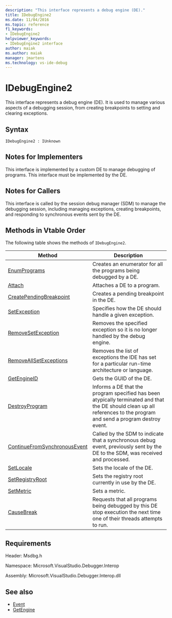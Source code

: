 ```yaml
---
description: "This interface represents a debug engine (DE)."
title: IDebugEngine2
ms.date: 11/04/2016
ms.topic: reference
f1_keywords:
- IDebugEngine2
helpviewer_keywords:
- IDebugEngine2 interface
author: maiak
ms.author: maiak
manager: jmartens
ms.technology: vs-ide-debug
---
```

# IDebugEngine2

This interface represents a debug engine (DE). It is used to manage various aspects of a debugging session, from creating breakpoints to setting and clearing exceptions.

## Syntax

```
IDebugEngine2 : IUnknown
```

## Notes for Implementers
 This interface is implemented by a custom DE to manage debugging of programs. This interface must be implemented by the DE.

## Notes for Callers
 This interface is called by the session debug manager (SDM) to manage the debugging session, including managing exceptions, creating breakpoints, and responding to synchronous events sent by the DE.

## Methods in Vtable Order
 The following table shows the methods of `IDebugEngine2`.

|Method|Description|
|------------|-----------------|
|[EnumPrograms](../../../extensibility/debugger/reference/idebugengine2-enumprograms.md)|Creates an enumerator for all the programs being debugged by a DE.|
|[Attach](../../../extensibility/debugger/reference/idebugengine2-attach.md)|Attaches a DE to a program.|
|[CreatePendingBreakpoint](../../../extensibility/debugger/reference/idebugengine2-creatependingbreakpoint.md)|Creates a pending breakpoint in the DE.|
|[SetException](../../../extensibility/debugger/reference/idebugengine2-setexception.md)|Specifies how the DE should handle a given exception.|
|[RemoveSetException](../../../extensibility/debugger/reference/idebugengine2-removesetexception.md)|Removes the specified exception so it is no longer handled by the debug engine.|
|[RemoveAllSetExceptions](../../../extensibility/debugger/reference/idebugengine2-removeallsetexceptions.md)|Removes the list of exceptions the IDE has set for a particular run-time architecture or language.|
|[GetEngineID](../../../extensibility/debugger/reference/idebugengine2-getengineid.md)|Gets the GUID of the DE.|
|[DestroyProgram](../../../extensibility/debugger/reference/idebugengine2-destroyprogram.md)|Informs a DE that the program specified has been atypically terminated and that the DE should clean up all references to the program and send a program destroy event.|
|[ContinueFromSynchronousEvent](../../../extensibility/debugger/reference/idebugengine2-continuefromsynchronousevent.md)|Called by the SDM to indicate that a synchronous debug event, previously sent by the DE to the SDM, was received and processed.|
|[SetLocale](../../../extensibility/debugger/reference/idebugengine2-setlocale.md)|Sets the locale of the DE.|
|[SetRegistryRoot](../../../extensibility/debugger/reference/idebugengine2-setregistryroot.md)|Sets the registry root currently in use by the DE.|
|[SetMetric](../../../extensibility/debugger/reference/idebugengine2-setmetric.md)|Sets a metric.|
|[CauseBreak](../../../extensibility/debugger/reference/idebugengine2-causebreak.md)|Requests that all programs being debugged by this DE stop execution the next time one of their threads attempts to run.|

## Requirements
 Header: Msdbg.h

 Namespace: Microsoft.VisualStudio.Debugger.Interop

 Assembly: Microsoft.VisualStudio.Debugger.Interop.dll

## See also
- [Event](../../../extensibility/debugger/reference/idebugeventcallback2-event.md)
- [GetEngine](../../../extensibility/debugger/reference/idebugenginecreateevent2-getengine.md)
